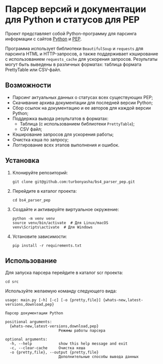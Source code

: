 # Парсер версий и документации для Python и статусов для PEP

Проект представляет собой Python-программу для парсинга информации с сайтов [Python](https://docs.python.org/3/) и [PEP](https://peps.python.org/).

Программа использует библиотеки `BeautifulSoup` и `requests` для парсинга HTML и HTTP-запросов, а также поддерживает кэширование с использованием `requests_cache` для ускорения запросов. Результаты могут быть выведены в различных форматах: таблица формата PrettyTable или CSV-файл.

## Возможности

- Парсинг актуальных данных о статусах всех существующих PEP;
- Скачивание архива документации для последней версии Python;
- Сбор ссылок на документацию и ее авторов для каждой версии Python;
- Поддержка вывода результатов в форматах:
  - Таблица (с использованием библиотеки `PrettyTable`);
  - CSV файл;
- Кэширование запросов для ускорения работы;
- Очистка кэша по запросу;
- Логгирование всех этапов выполнения и ошибок.

## Установка

1. Клонируйте репозиторий:
    ```
    git clone git@github.com:turbonyasha/bs4_parser_pep.git
    ```

2. Перейдите в каталог проекта:
    ```
    cd bs4_parser_pep
    ```

3. Создайте и активируйте виртуальное окружение:
    ```
    python -m venv venv
    source venv/bin/activate  # Для Linux/macOS
    venv\Scripts\activate  # Для Windows
    ```

4. Установите зависимости:
    ```
    pip install -r requirements.txt
    ```

## Использование

Для запуска парсера перейдите в каталог scr проекта:
```
cd src
```

Используйте желаемую команду следующего вида:

```
usage: main.py [-h] [-c] [-o {pretty,file}] {whats-new,latest-versions,download,pep}

Парсер документации Python

positional arguments:
  {whats-new,latest-versions,download,pep}
                        Режимы работы парсера

optional arguments:
  -h, --help            show this help message and exit
  -c, --clear-cache     Очистка кеша
  -o {pretty,file}, --output {pretty,file}
                        Дополнительные способы вывода данных
```
